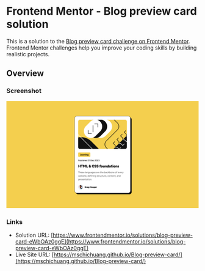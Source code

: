 # Frontend Mentor - Blog preview card solution

This is a solution to the [Blog preview card challenge on Frontend Mentor](https://www.frontendmentor.io/challenges/blog-preview-card-ckPaj01IcS). Frontend Mentor challenges help you improve your coding skills by building realistic projects.

## Overview

### Screenshot

![](./screenshot.png)

### Links

- Solution URL: [https://www.frontendmentor.io/solutions/blog-preview-card-eWbOAz0ggE](https://www.frontendmentor.io/solutions/blog-preview-card-eWbOAz0ggE)
- Live Site URL: [https://mschichuang.github.io/Blog-preview-card/](https://mschichuang.github.io/Blog-preview-card/)
